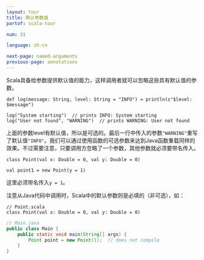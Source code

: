 ```yaml
---
layout: tour
title: 默认参数值
partof: scala-tour

num: 31

language: zh-cn

next-page: named-arguments
previous-page: annotations
---
```


Scala具备给参数提供默认值的能力，这样调用者就可以忽略这些具有默认值的参数。

```tut
def log(message: String, level: String = "INFO") = println(s"$level: $message")

log("System starting")  // prints INFO: System starting
log("User not found", "WARNING")  // prints WARNING: User not found
```

上面的参数level有默认值，所以是可选的。最后一行中传入的参数`"WARNING"`重写了默认值`"INFO"`。我们可以通过使用函数的可选参数来达到Java函数重载同样的效果。不过需要注意，只要调用方忽略了一个参数，其他参数就必须要带名传入。

```tut
class Point(val x: Double = 0, val y: Double = 0)

val point1 = new Point(y = 1)
```
这里必须带名传入`y = 1`。

注意从Java代码中调用时，Scala中的默认参数则是必填的（非可选），如：

```tut
// Point.scala
class Point(val x: Double = 0, val y: Double = 0)
```

```java
// Main.java
public class Main {
    public static void main(String[] args) {
        Point point = new Point(1);  // does not compile
    }
}
```
